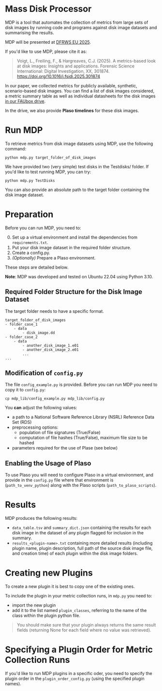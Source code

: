 # Mass Disk Processor

MDP is a tool that automates the collection of metrics from large sets of disk images by running code and programs against disk image datasets and summarising the results.

MDP will be presented at [DFRWS EU 2025](https://dfrws.org/conferences/dfrws-eu-2025/).

If you'd like to use MDP, please cite it as:
> Voigt, L., Freiling, F., & Hargreaves, C.J. (2025). A metrics-based look at disk images: Insights and applications. Forensic Science International: Digital Investigation, XX, 301874. https://doi.org/10.1016/j.fsidi.2025.301874

In our paper, we collected metrics for publicly available, synthetic, scenario-based disk images. You can find a list of disk images considered, a metric summary table as well as individual datasheets for the disk images [in our FAUbox drive](TODO).

In the drive, we also provide **Plaso timelines** for these disk images.

# Run MDP

To retrieve metrics from disk image datasets using MDP, use the following command:

```
python mdp.py target_folder_of_disk_images
```

We have provided two (very simple) test disks in the Testdisks/ folder. If you'd like to test running MDP, you can try:

```
python mdp.py TestDisks
```

You can also provide an absolute path to the target folder containing the disk image dataset.

# Preparation

Before you can run MDP, you need to:

0. Set up a virtual environment and install the dependencies from `requirements.txt`.
1. Put your disk image dataset in the required folder structure.
2. Create a config.py.
3. *(Optionally)* Prepare a Plaso environment.

These steps are detailed below.

**Note**: MDP was developed and tested on Ubuntu 22.04 using Python 3.10.

## Required Folder Structure for the Disk Image Dataset

The target folder needs to have a specific format. 

```
target_folder_of_disk_images
- folder_case_1
    - data
        - disk_image.dd
- folder_case_2
    - data
        - another_disk_image_1.e01
        - another_disk_image_2.e01
        ...
...
```

## Modification of `config.py`

The file `config_example.py` is provided. Before you can run MDP you need to copy it to `config.py`:

```
cp mdp_lib/config_example.py mdp_lib/config.py
```

You **can** adjust the following values:
- a path to a National Software Reference Library (NSRL) Reference Data Set (RDS)
- preprocessing options: 
  - population of file signatures (True/False)
  - computation of file hashes (True/False), maximum file size to be hashed
- parameters required for the use of Plase (see below)

## Enabling the Usage of Plaso

To use Plaso you will need to configure Plaso in a virtual environment, and provide in the `config.py` file where that environment is (`path_to_venv_python`) along with the Plaso scripts (`path_to_plaso_scripts`).

# Results

MDP produces the following results:
- `data_table.tsv` and `summary_dict.json` containing the results for each disk image in the dataset of any plugin flagged for inclusion in the summary.
- `results_<plugin-name>.txt` containing more detailed results (including plugin name, plugin description, full path of the source disk image file, and creation time) of each plugin within the disk image folders.


# Creating new Plugins

To create a new plugin it is best to copy one of the existing ones.

To include the plugin in your metric collection runs, in `mdp.py` you need to:
- import the new plugin 
- add it to the list named `plugin_classes`, referring to the name of the class within the plugin python file. 

> You should make sure that your plugin always returns the same result fields (returning None for each field where no value was retrieved).

# Specifying a Plugin Order for Metric Collection Runs

If you'd like to run MDP plugins in a specific oder, you need to specify the plugin order in the `plugin_order_config.py` (using the specified plugin names).

